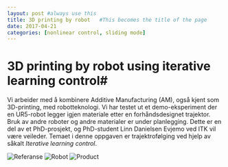 ```yaml
---
layout: post #always use this
title: 3D printing by robot   #This becomes the title of the page
date: 2017-04-21
categories: [nonlinear control, sliding mode]
---
```

# 3D printing by robot using iterative learning control#

Vi arbeider med å kombinere Additive Manufacturing (AM), også kjent som 3D-printing, med robotteknologi. Vi har testet ut et demo-eksperiment der en UR5-robot legger igjen materiale etter en forhåndsdesignet trajektor. Bruk av andre roboter og andre materialer er under planlegging. Dette er en del av et PhD-prosjekt, og PhD-student Linn Danielsen Evjemo ved ITK vil være veileder. Temaet i denne oppgaven er trajektrofølging ved hjelp av såkalt _Iterative learning control_.

![Referanse]({{site.baseurl}}/assets/referansetrajektor.png)
![Robot]({{site.baseurl}}/assets/AM_by_robot.png)
![Product]({{site.baseurl}}/assets/AM_by_robot_final.png)
